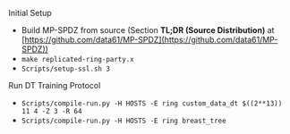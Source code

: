 
Initial Setup
- Build MP-SPDZ from source (Section **TL;DR (Source Distribution)** at [https://github.com/data61/MP-SPDZ](https://github.com/data61/MP-SPDZ))
- `make replicated-ring-party.x`
- `Scripts/setup-ssl.sh 3`

Run DT Training Protocol
- `Scripts/compile-run.py -H HOSTS -E ring custom_data_dt $((2**13)) 11 4 -Z 3 -R 64`
- `Scripts/compile-run.py -H HOSTS -E ring breast_tree`

